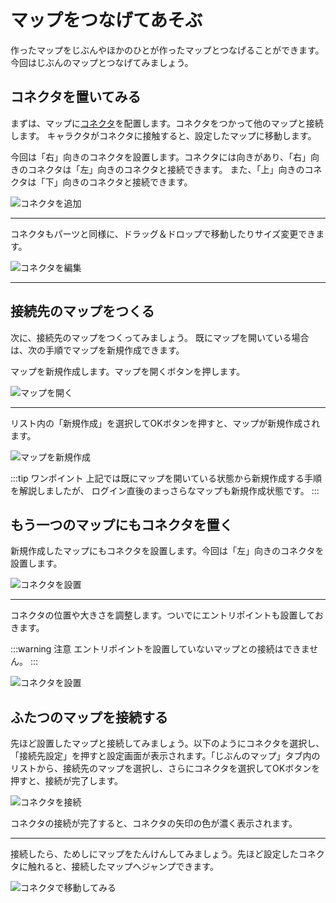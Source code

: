 # マップをつなげてあそぶ

作ったマップをじぶんやほかのひとが作ったマップとつなげることができます。今回はじぶんのマップとつなげてみましょう。

## コネクタを置いてみる

まずは、マップに[コネクタ](../connector/)を配置します。コネクタをつかって他のマップと接続します。
キャラクタがコネクタに接触すると、設定したマップに移動します。

今回は「右」向きのコネクタを設置します。コネクタには向きがあり、「右」向きのコネクタは「左」向きのコネクタと接続できます。
また、「上」向きのコネクタは「下」向きのコネクタと接続できます。

![コネクタを追加](../images/connector.png)

---

コネクタもパーツと同様に、ドラッグ＆ドロップで移動したりサイズ変更できます。

![コネクタを編集](../images/connector.gif)

---

## 接続先のマップをつくる

次に、接続先のマップをつくってみましょう。
既にマップを開いている場合は、次の手順でマップを新規作成できます。

マップを新規作成します。マップを開くボタンを押します。

![マップを開く](../images/open-map.png)

---

リスト内の「新規作成」を選択してOKボタンを押すと、マップが新規作成されます。

![マップを新規作成](../images/newmap.png)

:::tip ワンポイント
上記では既にマップを開いている状態から新規作成する手順を解説しましたが、
ログイン直後のまっさらなマップも新規作成状態です。
:::

## もう一つのマップにもコネクタを置く

新規作成したマップにもコネクタを設置します。今回は「左」向きのコネクタを設置します。

![コネクタを設置](../images/connector-map2.png)

---

コネクタの位置や大きさを調整します。ついでにエントリポイントも設置しておきます。

:::warning 注意
エントリポイントを設置していないマップとの接続はできません。
:::

![コネクタを設置](../images/connector-map2-2.png)

## ふたつのマップを接続する

先ほど設置したマップと接続してみましょう。以下のようにコネクタを選択し、「接続先設定」を押すと設定画面が表示されます。「じぶんのマップ」タブ内のリストから、接続先のマップを選択し、さらにコネクタを選択してOKボタンを押すと、接続が完了します。

![コネクタを接続](../images/connect.gif)

コネクタの接続が完了すると、コネクタの矢印の色が濃く表示されます。

---

接続したら、ためしにマップをたんけんしてみましょう。先ほど設定したコネクタに触れると、接続したマップへジャンプできます。

![コネクタで移動してみる](../images/play-connector.gif)

